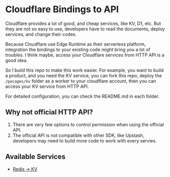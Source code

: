 Cloudflare Bindings to API
======

Cloudflare provides a lot of good, and cheap services, like KV, D1, etc.
But they are not so easy to use, developers have to read the documents,
deploy services, and change their codes.

Because Cloudflare use Edge Runtime as their serverless platform, 
integration the bindings to your existing code might bring you a lot of
troubles. I think maybe, access your Cloudflare services from HTTP API
is a good idea.

So I build this repo to make this work easier. For example, you want to
build a product, and you need the KV service, you can fork this repo, 
deploy the `/pacages/kv` folder as a worker to your cloudflare account,
then you can access your KV service from HTTP API.

For detailed configuration, you can check the README.md in each folder.


Why not official HTTP API?
--------

1. There are very few options to control permission when using the official API.
2. The official API is not compatible with other SDK, like Upstash,
    developers may need to build more code to work with every servies.


Available Services
--------

- [Redis -> KV](./packages/kv/README.md)
